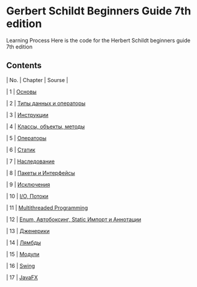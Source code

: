 # Gerbert Schildt Beginners Guide 7th edition
Learning Process
Here is the code for the Herbert Schildt beginners guide 7th edition
## Contents

| No. | Chapter | Sourse |

| 1 | [Основы](./src/beginners_guide_schildt/chapter1_Основы)

| 2 | [Типы данных и операторы](./src/beginners_guide_schildt/chapter2_Типы_данных)

| 3 | [Инструкции](./src/beginners_guide_schildt/chapter3_Инструкции) 

| 4 | [Классы, объекты, методы](./src/beginners_guide_schildt/chapter4_Методы) 

| 5 | [Операторы](./src/beginners_guide_schildt/chapter5_Операторы)

| 6 | [Статик](./src/beginners_guide_schildt/chapter6_Static)

| 7 | [Наследование](./src/beginners_guide_schildt/chapter7_Наследование)

| 8 | [Пакеты и Интерфейсы](./src/beginners_guide_schildt/chapter8_Interfaces) 

| 9 | [Исключения](./src/beginners_guide_schildt/chapter9_Exceptions)

| 10 | [I/O, Потоки](./src/beginners_guide_schildt/chapter10_Потоки)

| 11 | [Multithreaded Programming](./src/beginners_guide_schildt/chapter11_Threads)

| 12 | [Enum, Автобоксинг, Static Импорт и Аннотации](./src/beginners_guide_schildt/chapter12_Enum)

| 13 | [Дженерики](./src/beginners_guide_schildt/chapter13_Generics) 

| 14 | [Лямбды](./src/beginners_guide_schildt/chapter14_Lambda)

| 15 | [Модули](https://github.com/Kosinfernal/Modules) 

| 16 | [Swing](./src/beginners_guide_schildt/hapter16_Swing) 

| 17 | [JavaFX](https://github.com/Kosinfernal/demo)
